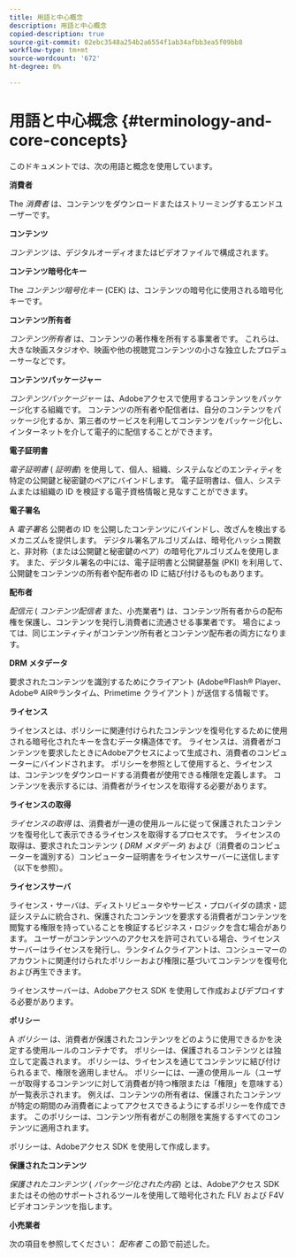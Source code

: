 ```yaml
---
title: 用語と中心概念
description: 用語と中心概念
copied-description: true
source-git-commit: 02ebc3548a254b2a6554f1ab34afbb3ea5f09bb8
workflow-type: tm+mt
source-wordcount: '672'
ht-degree: 0%

---
```


# 用語と中心概念 {#terminology-and-core-concepts}

このドキュメントでは、次の用語と概念を使用しています。

**消費者**

The *消費者* は、コンテンツをダウンロードまたはストリーミングするエンドユーザーです。

**コンテンツ**

*コンテンツ* は、デジタルオーディオまたはビデオファイルで構成されます。

**コンテンツ暗号化キー**

The *コンテンツ暗号化キー* (CEK) は、コンテンツの暗号化に使用される暗号化キーです。

**コンテンツ所有者**

*コンテンツ所有者* は、コンテンツの著作権を所有する事業者です。 これらは、大きな映画スタジオや、映画や他の視聴覚コンテンツの小さな独立したプロデューサーなどです。

**コンテンツパッケージャー**

*コンテンツパッケージャー* は、Adobeアクセスで使用するコンテンツをパッケージ化する組織です。 コンテンツの所有者や配信者は、自分のコンテンツをパッケージ化するか、第三者のサービスを利用してコンテンツをパッケージ化し、インターネットを介して電子的に配信することができます。

**電子証明書**

*電子証明書* ( *証明書*) を使用して、個人、組織、システムなどのエンティティを特定の公開鍵と秘密鍵のペアにバインドします。 電子証明書は、個人、システムまたは組織の ID を検証する電子資格情報と見なすことができます。

**電子署名**

A *電子署名* 公開者の ID を公開したコンテンツにバインドし、改ざんを検出するメカニズムを提供します。 デジタル署名アルゴリズムは、暗号化ハッシュ関数と、非対称（または公開鍵と秘密鍵のペア）の暗号化アルゴリズムを使用します。 また、デジタル署名の中には、電子証明書と公開鍵基盤 (PKI) を利用して、公開鍵をコンテンツの所有者や配布者の ID に結び付けるものもあります。

**配布者**

*配信元* ( *コンテンツ配信者* また、小売業者*) は、コンテンツ所有者からの配布権を保護し、コンテンツを発行し消費者に流通させる事業者です。 場合によっては、同じエンティティがコンテンツ所有者とコンテンツ配布者の両方になります。

**DRM メタデータ**

要求されたコンテンツを識別するためにクライアント (Adobe®Flash® Player、Adobe® AIR®ランタイム、Primetime クライアント ) が送信する情報です。

**ライセンス**

ライセンスとは、ポリシーに関連付けられたコンテンツを復号化するために使用される暗号化されたキーを含むデータ構造体です。 ライセンスは、消費者がコンテンツを要求したときにAdobeアクセスによって生成され、消費者のコンピューターにバインドされます。 ポリシーを参照として使用すると、ライセンスは、コンテンツをダウンロードする消費者が使用できる権限を定義します。 コンテンツを表示するには、消費者がライセンスを取得する必要があります。

**ライセンスの取得**

*ライセンスの取得* は、消費者が一連の使用ルールに従って保護されたコンテンツを復号化して表示できるライセンスを取得するプロセスです。 ライセンスの取得は、要求されたコンテンツ ( *DRM メタデータ*) および（消費者のコンピューターを識別する）コンピューター証明書をライセンスサーバーに送信します（以下を参照）。

**ライセンスサーバ**

ライセンス・サーバは、ディストリビュータやサービス・プロバイダの請求・認証システムに統合され、保護されたコンテンツを要求する消費者がコンテンツを閲覧する権限を持っていることを検証するビジネス・ロジックを含む場合があります。 ユーザーがコンテンツへのアクセスを許可されている場合、ライセンスサーバーはライセンスを発行し、ランタイムクライアントは、コンシューマーのアカウントに関連付けられたポリシーおよび権限に基づいてコンテンツを復号化および再生できます。

ライセンスサーバーは、Adobeアクセス SDK を使用して作成およびデプロイする必要があります。

**ポリシー**

A *ポリシー* は、消費者が保護されたコンテンツをどのように使用できるかを決定する使用ルールのコンテナです。 ポリシーは、保護されるコンテンツとは独立して定義されます。 ポリシーは、ライセンスを通じてコンテンツに結び付けられるまで、権限を適用しません。 ポリシーには、一連の使用ルール（ユーザーが取得するコンテンツに対して消費者が持つ権限または「権限」を意味する）が一覧表示されます。 例えば、コンテンツの所有者は、保護されたコンテンツが特定の期間のみ消費者によってアクセスできるようにするポリシーを作成できます。 このポリシーは、コンテンツ所有者がこの制限を実施するすべてのコンテンツに適用されます。

ポリシーは、Adobeアクセス SDK を使用して作成します。

**保護されたコンテンツ**

*保護されたコンテンツ* ( *パッケージ化された内容*) とは、Adobeアクセス SDK またはその他のサポートされるツールを使用して暗号化された FLV および F4V ビデオコンテンツを指します。

**小売業者**

次の項目を参照してください： *配布者* この節で前述した。
